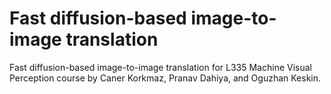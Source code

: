 # Fast diffusion-based image-to-image translation

Fast diffusion-based image-to-image translation for L335 Machine Visual Perception course by Caner Korkmaz, Pranav Dahiya, and Oguzhan Keskin.

